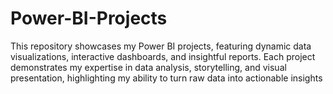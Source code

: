 # Power-BI-Projects
This repository showcases my Power BI projects, featuring dynamic data visualizations, interactive dashboards, and insightful reports. Each project demonstrates my expertise in data analysis, storytelling, and visual presentation, highlighting my ability to turn raw data into actionable insights
